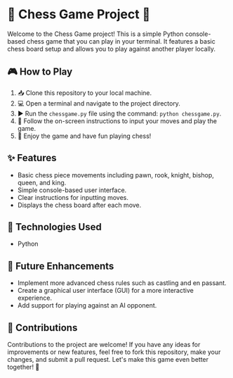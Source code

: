 # 🌟 Chess Game Project 🌟

Welcome to the Chess Game project! This is a simple Python console-based chess game that you can play in your terminal. It features a basic chess board setup and allows you to play against another player locally.

## 🎮 How to Play

1. 📥 Clone this repository to your local machine.
2. 💻 Open a terminal and navigate to the project directory.
3. ▶️ Run the `chessgame.py` file using the command: `python chessgame.py`.
4. 📜 Follow the on-screen instructions to input your moves and play the game.
5. 🎉 Enjoy the game and have fun playing chess!

## ✨ Features

- Basic chess piece movements including pawn, rook, knight, bishop, queen, and king.
- Simple console-based user interface.
- Clear instructions for inputting moves.
- Displays the chess board after each move.

## 🚀 Technologies Used

- Python

## 🌈 Future Enhancements

- Implement more advanced chess rules such as castling and en passant.
- Create a graphical user interface (GUI) for a more interactive experience.
- Add support for playing against an AI opponent.

## 👏 Contributions

Contributions to the project are welcome! If you have any ideas for improvements or new features, feel free to fork this repository, make your changes, and submit a pull request. Let's make this game even better together! 🤝



